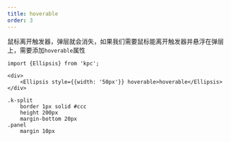 ```yaml
---
title: hoverable
order: 3
---
```


鼠标离开触发器，弹层就会消失，如果我们需要鼠标能离开触发器并悬浮在弹层上，需要添加`hoverable`属性

```vdt
import {Ellipsis} from 'kpc';

<div>
    <Ellipsis style={{width: '50px'}} hoverable>hoverable</Ellipsis>
</div>
```

```styl
.k-split
    border 1px solid #ccc
    height 200px
    margin-bottom 20px
.panel
    margin 10px
```

